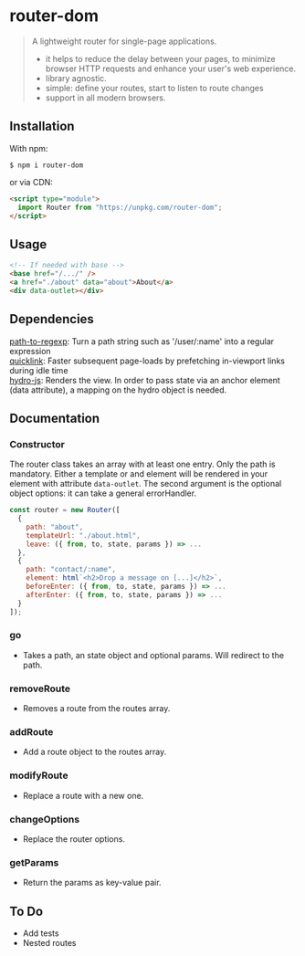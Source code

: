 # router-dom

> A lightweight router for single-page applications.
>
> - it helps to reduce the delay between your pages, to minimize browser HTTP requests and enhance your user's web experience.
> - library agnostic.
> - simple: define your routes, start to listen to route changes
> - support in all modern browsers.

## Installation

With npm:

```properties
$ npm i router-dom
```

or via CDN:

```html
<script type="module">
  import Router from "https://unpkg.com/router-dom";
</script>
```

## Usage

```html
<!-- If needed with base -->
<base href="/.../" />
<a href="./about" data="about">About</a>
<div data-outlet></div>
```

## Dependencies

[path-to-regexp](https://github.com/pillarjs/path-to-regexp): Turn a path string such as '/user/:name' into a regular expression<br>
[quicklink](https://github.com/GoogleChromeLabs/quicklink): Faster subsequent page-loads by prefetching in-viewport links during idle time <br>
[hydro-js](https://github.com/Krutsch/hydro-js): Renders the view. In order to pass state via an anchor element (data attribute), a mapping on the hydro object is needed.<br>

## Documentation

### Constructor

The router class takes an array with at least one entry. Only the path is mandatory. Either a template or and element will be rendered in your element with attribute `data-outlet`. The second argument is the optional object options: it can take a general errorHandler.

```js
const router = new Router([
  {
    path: "about",
    templateUrl: "./about.html",
    leave: ({ from, to, state, params }) => ...
  },
  {
    path: "contact/:name",
    element: html`<h2>Drop a message on [...]</h2>`,
    beforeEnter: ({ from, to, state, params }) => ...
    afterEnter: ({ from, to, state, params }) => ...
  }
]);
```

### go

- Takes a path, an state object and optional params. Will redirect to the path.

### removeRoute

- Removes a route from the routes array.

### addRoute

- Add a route object to the routes array.

### modifyRoute

- Replace a route with a new one.

### changeOptions

- Replace the router options.

### getParams

- Return the params as key-value pair.

## To Do

- Add tests
- Nested routes

